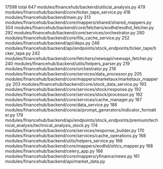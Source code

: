    17598 total
     647 modules/financehub/backend/utils/ai_analysis.py
     479 modules/financehub/backend/core/ticker_tape_service.py
     418 modules/financehub/backend/main.py
     313 modules/financehub/backend/core/mappers/shared/shared_mappers.py
     304 modules/financehub/backend/core/fetchers/eodhd/eodhd_fetcher.py
     292 modules/financehub/backend/core/services/orchestrator.py
     280 modules/financehub/backend/core/file_cache_service.py
     252 modules/financehub/backend/api/deps.py
     246 modules/financehub/backend/api/endpoints/stock_endpoints/ticker_tape/ticker_tape.py
     242 modules/financehub/backend/core/fetchers/newsapi/newsapi_fetcher.py
     240 modules/financehub/backend/utils/helpers_parser.py
     219 modules/financehub/backend/core/orchestrator.py
     216 modules/financehub/backend/core/services/data_processor.py
     205 modules/financehub/backend/core/mappers/marketaux/marketaux_mapper.py
     203 modules/financehub/backend/core/stock_data_service.py
     193 modules/financehub/backend/core/services/stock/response.py
     192 modules/financehub/backend/core/services/stock/processor.py
     192 modules/financehub/backend/core/services/cache_manager.py
     187 modules/financehub/backend/core/data_service.py
     186 modules/financehub/backend/core/ai/prompt_generators/indicator_formatter.py
     179 modules/financehub/backend/api/endpoints/stock_endpoints/premium/technical_analysis/technical_analysis_stock.py
     174 modules/financehub/backend/core/services/response_builder.py
     170 modules/financehub/backend/core/services/cache_operations.py
     168 modules/financehub/backend/utils/helpers_service.py
     168 modules/financehub/backend/core/mappers/eodhd/ohlcv_mapper.py
     168 modules/financehub/backend/celery_app.py
     166 modules/financehub/backend/core/mappers/yfinance/news.py
     161 modules/financehub/backend/api/market_data.py
